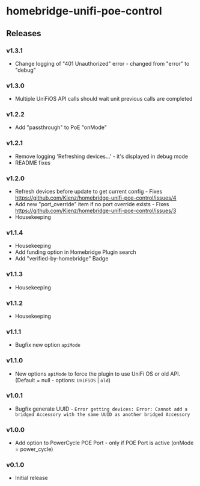 # homebridge-unifi-poe-control

## Releases

### v1.3.1
- Change logging of "401 Unauthorized" error - changed from "error" to "debug"

### v1.3.0
- Multiple UniFiOS API calls should wait unit previous calls are completed

### v1.2.2
- Add "passthrough" to PoE "onMode"

### v1.2.1
- Remove logging 'Refreshing devices...' - it's displayed in debug mode
- README fixes

### v1.2.0
- Refresh devices before update to get current config - Fixes https://github.com/Kienz/homebridge-unifi-poe-control/issues/4
- Add new "port_override" item if no port override exists - Fixes https://github.com/Kienz/homebridge-unifi-poe-control/issues/3
- Housekeeping

### v1.1.4
- Housekeeping
- Add funding option in Homebridge Plugin search
- Add "verified-by-homebridge" Badge

### v1.1.3
- Housekeeping

### v1.1.2
- Housekeeping

### v1.1.1
- Bugfix new option `apiMode`

### v1.1.0
- New options `apiMode` to force the plugin to use UniFi OS or old API. (Default = null - options: `UniFiOS` | `old`)

### v1.0.1
- Bugfix generate UUID - `Error getting devices: Error: Cannot add a bridged Accessory with the same UUID as another bridged Accessory`

### v1.0.0
- Add option to PowerCycle POE Port - only if POE Port is active (onMode = power_cycle)

### v0.1.0
- Initial release
